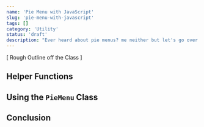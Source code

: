 ```yaml
---
name: 'Pie Menu with JavaScript'
slug: 'pie-menu-with-javascript'
tags: []
category: 'Utility'
status: 'draft'
description: "Ever heard about pie menus? me neither but let's go over how to build one with JavaScript."
---
```


[ Rough Outline off the Class ]

## Helper Functions

## Using the `PieMenu` Class

## Conclusion
